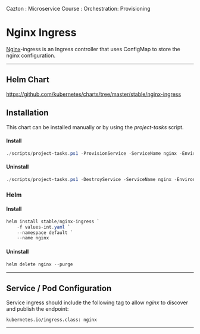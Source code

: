 Cazton : Microservice Course : Orchestration: Provisioning
# Nginx Ingress

[Nginx](https://www.nginx.com)-ingress is an Ingress controller that uses ConfigMap to store the nginx configuration. 

---

## Helm Chart

https://github.com/kubernetes/charts/tree/master/stable/nginx-ingress


## Installation 

This chart can be installed manually or by using the *project-tasks* script.

#### Install

```powershell
./scripts/project-tasks.ps1 -ProvisionService -ServiceName nginx -Environment dev
```

#### Uninstall

```powershell
./scripts/project-tasks.ps1 -DestroyService -ServiceName nginx -Environment dev
```

### Helm

#### Install
``` powershell
helm install stable/nginx-ingress `
    -f values-int.yaml `
    --namespace default `
    --name nginx
```

#### Uninstall

``` powershell
helm delete nginx --purge
```

---

## Service / Pod Configuration

Service ingress should include the following tag to allow *nginx* to discover and publish the endpoint:

```
kubernetes.io/ingress.class: nginx
```

---
